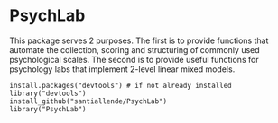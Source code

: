 # PsychLab
This package serves 2 purposes. The first is to provide functions that automate the collection, scoring and structuring of commonly used psychological scales. The second is to provide useful functions for psychology labs that implement 2-level linear mixed models.

```
install.packages("devtools") # if not already installed
library("devtools") 
install_github("santiallende/PsychLab")
library("PsychLab")
```


